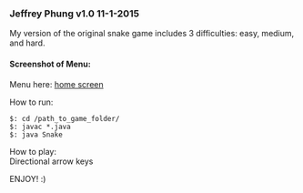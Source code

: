 ### Jeffrey Phung v1.0 11-1-2015

My version of the original snake game includes 3 difficulties: easy, medium, and hard.

#### Screenshot of Menu:
Menu here: [home screen](http://s14.postimg.org/4pc4vniip/Selection_004.png)

How to run:
```
$: cd /path_to_game_folder/
$: javac *.java
$: java Snake
```
How to play: \
Directional arrow keys

ENJOY! :)

